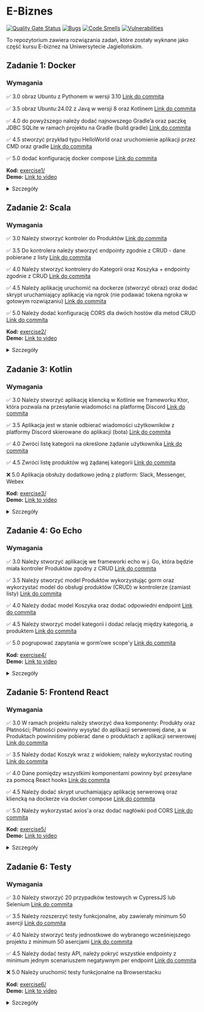 # E-Biznes

[![Quality Gate Status](https://sonarcloud.io/api/project_badges/measure?project=mikolajskalka_ebiznes&metric=alert_status)](https://sonarcloud.io/summary/new_code?id=mikolajskalka_ebiznes)
[![Bugs](https://sonarcloud.io/api/project_badges/measure?project=mikolajskalka_ebiznes&metric=bugs)](https://sonarcloud.io/summary/new_code?id=mikolajskalka_ebiznes)
[![Code Smells](https://sonarcloud.io/api/project_badges/measure?project=mikolajskalka_ebiznes&metric=code_smells)](https://sonarcloud.io/summary/new_code?id=mikolajskalka_ebiznes)
[![Vulnerabilities](https://sonarcloud.io/api/project_badges/measure?project=mikolajskalka_ebiznes&metric=vulnerabilities)](https://sonarcloud.io/summary/new_code?id=mikolajskalka_ebiznes)


To repozytorium zawiera rozwiązania zadań, które zostały wyknane jako część kursu E-biznez na Uniwersytecie Jagiellońskim.

## Zadanie 1: Docker

### Wymagania

✅ 3.0 obraz Ubuntu z Pythonem w wersji 3.10 [Link do commita](https://github.com/mikolajskalka/ebiznes/commit/38d83e5f86e7584c5ff8656dd642ae2a4bdecda8)

✅ 3.5 obraz Ubuntu:24.02 z Javą w wersji 8 oraz Kotlinem [Link do commita](https://github.com/mikolajskalka/ebiznes/commit/38d83e5f86e7584c5ff8656dd642ae2a4bdecda8)

✅ 4.0 do powyższego należy dodać najnowszego Gradle’a oraz paczkę JDBC SQLite w ramach projektu na Gradle (build.gradle) [Link do commita](https://github.com/mikolajskalka/ebiznes/commit/38d83e5f86e7584c5ff8656dd642ae2a4bdecda8)

✅ 4.5 stworzyć przykład typu HelloWorld oraz uruchomienie aplikacji przez CMD oraz gradle [Link do commita](https://github.com/mikolajskalka/ebiznes/commit/38d83e5f86e7584c5ff8656dd642ae2a4bdecda8)

✅ 5.0 dodać konfigurację docker compose [Link do commita](https://github.com/mikolajskalka/ebiznes/commit/38d83e5f86e7584c5ff8656dd642ae2a4bdecda8)

**Kod:** [exercise1/](exercise1/)  
**Demo:** [Link to video](https://youtu.be/iuURFd7Obcg)

<details>
<summary>Szczegóły</summary>

- Ubuntu 24.04 obraz bazowy
- Java 8 (OpenJDK)
- Python 3.10
- Kotlin (zainstalowany za pomocą SDKMAN)
- Gradle 4.10.3

Kontener uruchamia prostą aplikację 'Hello World'.

### Uruchomienie

Aby zbudować i uruchomić aplikację:

```bash
cd exercise1
docker compose up
```

### Docker Image

Obraz Dockerowy wykonany w ramach zadania jest dostępny:
[mikolajskalka/java-hello-world-app:latest](https://hub.docker.com/repository/docker/mikolajskalka/java-hello-world-app/tags/latest/sha256-c5824510a94d5fdeedd1904e5ef0124b06fbc82af781cc287afa69949da041b3)

Obraz mozna pobrać bezpośrenio za pomocą komendy:

```bash
docker pull mikolajskalka/java-hello-world-app:latest
```
</details>

## Zadanie 2: Scala 

### Wymagania

✅ 3.0 Należy stworzyć kontroler do Produktów [Link do commita](https://github.com/mikolajskalka/ebiznes/commit/042876bbf19eb93206001a15830ccfadb92b9614)

✅ 3.5 Do kontrolera należy stworzyć endpointy zgodnie z CRUD - dane pobierane z listy [Link do commita](https://github.com/mikolajskalka/ebiznes/commit/5d0143b636a8c70979afa045fb846453ff6bd6a1)

✅ 4.0 Należy stworzyć kontrolery do Kategorii oraz Koszyka + endpointy zgodnie z CRUD [Link do commita](https://github.com/mikolajskalka/ebiznes/commit/4ba6ce4895430f227875005a57084a6e0225d574)

✅ 4.5 Należy aplikację uruchomić na dockerze (stworzyć obraz) oraz dodać skrypt uruchamiający aplikację via ngrok (nie podawać tokena ngroka w gotowym rozwiązaniu) [Link do commita](https://github.com/mikolajskalka/ebiznes/commit/a12303009787a739c76e3a655036dd2b87968d74)

✅ 5.0 Należy dodać konfigurację CORS dla dwóch hostów dla metod CRUD [Link do commita](https://github.com/mikolajskalka/ebiznes/commit/a12303009787a739c76e3a655036dd2b87968d74)

**Kod:** [exercise2/](exercise2/)  
**Demo:** [Link to video](https://youtu.be/bG1TK95_NV0)

<details>
<summary>Szczegóły</summary>

Prosta aplikacja e-commerce napisana w Scali z użyciem frameworka Play. Aplikacja zawiera kontrolery do zarządzania produktami, kategoriami i koszykiem.

### Running the Solution

Aby zbudować i uruchomić aplikację:

```bash
cd exercise2
docker compose up
```

Aplikacja będzie dostępna pod adresem: http://localhost:9000

### Wystawiane endpointy API

Aplikacja wystawia następujące endpointy API:
- `GET /products` - Pobierz wszystkie produkty
- `GET /products/:id` - Pobierz produkt o danym ID
- `PUT /products/:id` - Zaktualizuj produkt o danym ID
- `POST /products` - Dodaj nowy produkt
- `DELETE /products/:id` - Usuń produkt o danym ID
- `GET /categories` - Pobierz wszystkie kategorie
- `GET /categories/:id` - Pobierz kategorię o danym ID
- `PUT /categories/:id` - Zaktualizuj kategorię o danym ID
- `POST /categories` - Dodaj nową kategorię
- `DELETE /categories/:id` - Usuń kategorię o danym ID
- `GET /cart/:id` - Pobierz zawartość koszyka od danym ID
- `PUT /cart/:id` - Zaktualizuj produkt w koszyku o danym ID
- `POST /cart` - Dodaj produkt do koszyka
- `DELETE /cart/:id` - Usuń koszyk o danym ID
</details>

## Zadanie 3: Kotlin

### Wymagania

✅ 3.0 Należy stworzyć aplikację kliencką w Kotlinie we frameworku Ktor, która pozwala na przesyłanie wiadomości na platformę Discord [Link do commita](https://github.com/mikolajskalka/ebiznes/commit/948591fa81062a2fde763f87451700fc3a555b98)

✅ 3.5 Aplikacja jest w stanie odbierać wiadomości użytkowników z platformy Discord skierowane do aplikacji (bota) [Link do commita](https://github.com/mikolajskalka/ebiznes/commit/948591fa81062a2fde763f87451700fc3a555b98)

✅ 4.0 Zwróci listę kategorii na określone żądanie użytkownika [Link do commita](https://github.com/mikolajskalka/ebiznes/commit/948591fa81062a2fde763f87451700fc3a555b98)

✅ 4.5 Zwróci listę produktów wg żądanej kategorii [Link do commita](https://github.com/mikolajskalka/ebiznes/commit/948591fa81062a2fde763f87451700fc3a555b98)

❌ 5.0 Aplikacja obsłuży dodatkowo jedną z platform: Slack, Messenger, Webex 

**Kod:** [exercise3/](exercise3/)  
**Demo:** [Link to video](https://youtu.be/FQpDc7ekEng)

<details>
<summary>Szczegóły</summary>

Aplikacja została zbudowana w języku Kotlin z użyciem następujących technologii:
- Framework Ktor do tworzenia API RESTowych
- JDA (Java Discord API) do komunikacji z platformą Discord
- Docker do konteneryzacji aplikacji

### Funkcjonalności

Bot Discord obsługuje następujące komendy:
- `!categories` - Wyświetla listę wszystkich kategorii produktów
- `!products <category_id>` - Wyświetla produkty z wybranej kategorii
- `!help` - Wyświetla listę dostępnych komend

### Uruchomienie aplikacji

Aby uruchomić aplikację, należy ustawić odpowiednie zmienne środowiskowe:
- `DISCORD_TOKEN` - Token bota Discord

```bash
# Uruchomienie za pomocą Docker Compose
cd exercise3
docker compose up
```

Po uruchomieniu, aplikacja będzie dostępna pod adresem http://localhost:8080 i obsługuje następujące endpointy:
- `GET /health` - Sprawdzenie stanu aplikacji
- `GET /send-discord-message?channelId=<id>&message=<text>` - Wysłanie wiadomości na kanał Discord

</details>

## Zadanie 4: Go Echo

### Wymagania

✅ 3.0 Należy stworzyć aplikację we frameworki echo w j. Go, która będzie
miała kontroler Produktów zgodny z CRUD [Link do commita](https://github.com/mikolajskalka/ebiznes/commit/2dd839d575203ab418d1fddc5e3752796b60c3c3)

✅ 3.5 Należy stworzyć model Produktów wykorzystując gorm oraz
wykorzystać model do obsługi produktów (CRUD) w kontrolerze (zamiast
listy) [Link do commita](https://github.com/mikolajskalka/ebiznes/commit/2dd839d575203ab418d1fddc5e3752796b60c3c3)

✅ 4.0 Należy dodać model Koszyka oraz dodać odpowiedni endpoint [Link do commita](https://github.com/mikolajskalka/ebiznes/commit/2dd839d575203ab418d1fddc5e3752796b60c3c3)

✅ 4.5  Należy stworzyć model kategorii i dodać relację między kategorią,
a produktem [Link do commita](https://github.com/mikolajskalka/ebiznes/commit/2dd839d575203ab418d1fddc5e3752796b60c3c3)

✅ 5.0 pogrupować zapytania w gorm’owe scope'y [Link do commita](https://github.com/mikolajskalka/ebiznes/commit/2dd839d575203ab418d1fddc5e3752796b60c3c3)

**Kod:** [exercise4/](exercise4/)  
**Demo:** [Link to video](https://youtu.be/wOU12Hf8l-w)

<details>
<summary>Szczegóły</summary>

Aplikacja RESTowa zbudowana przy użyciu frameworka Echo w języku Go, wykorzystująca GORM do operacji bazodanowych oraz SQLite jako bazę danych.

### Struktura projektu

- **controllers/**: Zawiera handlery dla żądań HTTP
- **database/**: Zarządza połączeniem i inicjalizacją bazy danych
- **models/**: Definiuje modele danych z wykorzystaniem GORM
- **routes/**: Konfiguruje ścieżki aplikacji

### Modele

Aplikacja zawiera 5 modeli z relacjami:
1. **Product**: Główna encja produktu z funkcjonalnością CRUD
2. **Category**: Powiązana z produktami (relacja jeden-do-wielu)
3. **Cart**: Koszyk zakupowy dla użytkowników
4. **CartItem**: Elementy w koszyku (powiązane z produktami)
5. **User**: Użytkownik aplikacji, który posiada koszyki

### Endpointy API

#### Produkty
- `GET /products` - Pobierz wszystkie produkty
- `GET /products/:id` - Pobierz produkt po ID
- `POST /products` - Utwórz nowy produkt
- `PUT /products/:id` - Zaktualizuj istniejący produkt
- `DELETE /products/:id` - Usuń produkt
- `GET /products/category/:categoryId` - Pobierz produkty według kategorii
- `GET /products/price-range?min=X&max=Y` - Pobierz produkty w zakresie cenowym

#### Kategorie
- `GET /categories` - Pobierz wszystkie kategorie
- `GET /categories/with-products` - Pobierz wszystkie kategorie z ich produktami
- `GET /categories/:id` - Pobierz kategorię po ID
- `POST /categories` - Utwórz nową kategorię
- `PUT /categories/:id` - Zaktualizuj istniejącą kategorię
- `DELETE /categories/:id` - Usuń kategorię
- `GET /categories/search?name=X` - Wyszukaj kategorie po nazwie

#### Koszyki
- `GET /carts` - Pobierz wszystkie koszyki
- `GET /carts/:id` - Pobierz koszyk po ID
- `POST /carts` - Utwórz nowy koszyk
- `POST /carts/:id/items` - Dodaj element do koszyka
- `DELETE /carts/:id/items/:itemId` - Usuń element z koszyka
- `GET /carts/user/:userId` - Pobierz koszyki według ID użytkownika

### GORM Scopes

Aplikacja wykorzystuje GORM Scopes dla bardziej efektywnych zapytań do bazy danych:
- Aktywne rekordy (nie usunięte)
- Rekordy z załadowanymi powiązanymi encjami
- Filtrowanie według różnych kryteriów (zakres cenowy, kategoria, itp.)

### Uruchomienie aplikacji

#### Za pomocą Go
```bash
# Instalacja zależności
go mod download

# Uruchomienie aplikacji
go run main.go
```

#### Za pomocą Dockera
```bash
# Zbuduj i uruchom za pomocą Docker Compose
docker compose up --build
```

API będzie dostępne pod adresem http://localhost:8080
</details>

## Zadanie 5: Frontend React

### Wymagania

✅ 3.0 W ramach projektu należy stworzyć dwa komponenty: Produkty oraz Płatności; Płatności powinny wysyłać do aplikacji serwerowej dane, a w Produktach powinniśmy pobierać dane o produktach z aplikacji serwerowej [Link do commita](https://github.com/mikolajskalka/ebiznes/commit/799eaa5c58a9b4abc9f8083ac95a0bc225ca1068)

✅ 3.5 Należy dodać Koszyk wraz z widokiem; należy wykorzystać routing [Link do commita](https://github.com/mikolajskalka/ebiznes/commit/799eaa5c58a9b4abc9f8083ac95a0bc225ca1068)

✅ 4.0 Dane pomiędzy wszystkimi komponentami powinny być przesyłane za pomocą React hooks [Link do commita](https://github.com/mikolajskalka/ebiznes/commit/799eaa5c58a9b4abc9f8083ac95a0bc225ca1068)

✅ 4.5 Należy dodać skrypt uruchamiający aplikację serwerową oraz kliencką na dockerze via docker compose [Link do commita](https://github.com/mikolajskalka/ebiznes/commit/asdasdasdasd)

✅ 5.0 Należy wykorzystać axios'a oraz dodać nagłówki pod CORS [Link do commita](https://github.com/mikolajskalka/ebiznes/commit/799eaa5c58a9b4abc9f8083ac95a0bc225ca1068)

**Kod:** [exercise5/](exercise5/)  
**Demo:** [Link to video](https://youtu.be/RnOisYnO8J0)

<details>
<summary>Szczegóły</summary>

Aplikacja kliencka zbudowana z wykorzystaniem React.js, Vite i React Router, komunikująca się z API serwerowym.

### Komponenty

1. **Produkty** - Komponent wyświetlający wszystkie produkty z możliwością filtrowania po kategoriach, pobierający dane z API serwerowego
2. **Koszyk** - Zarządzanie koszykiem zakupowym z możliwością dodawania, usuwania i aktualizowania ilości produktów
3. **Płatności** - Formularz realizacji płatności, wysyłający dane do serwera

### Technologie

- React 18 z użyciem Hooks (useState, useEffect, useContext, useReducer)
- React Router do nawigacji między komponentami
- Axios do komunikacji z API
- Vite jako narzędzie bundlujące
- Context API do zarządzania globalnym stanem aplikacji

### Uruchomienie aplikacji

#### Lokalne uruchomienie
```bash
cd exercise5
npm install
npm run dev
```

#### Za pomocą Dockera
```bash
cd exercise5
docker compose up --build
```

Aplikacja kliencka będzie dostępna pod adresem http://localhost:5173
</details>

## Zadanie 6: Testy

### Wymagania

✅ 3.0 Należy stworzyć 20 przypadków testowych w CypressJS lub Selenium [Link do commita](https://github.com/mikolajskalka/ebiznes/commit/e26fa78f0349b774d827942fea45f51b62f612d6)

✅ 3.5 Należy rozszerzyć testy funkcjonalne, aby zawierały minimum 50 asercji [Link do commita](https://github.com/mikolajskalka/ebiznes/commit/e26fa78f0349b774d827942fea45f51b62f612d6)

✅ 4.0 Należy stworzyć testy jednostkowe do wybranego wcześniejszego projektu z minimum 50 asercjami [Link do commita](https://github.com/mikolajskalka/ebiznes/commit/e15490ae62d116c9845d151f6768c9b2afb2adff)

✅ 4.5 Należy dodać testy API, należy pokryć wszystkie endpointy z minimum jednym scenariuszem negatywnym per endpoint [Link do commita](https://github.com/mikolajskalka/ebiznes/commit/e26fa78f0349b774d827942fea45f51b62f612d6)

❌ 5.0 Należy uruchomić testy funkcjonalne na Browserstacku

**Kod:** [exercise6/](exercise6/)  
**Demo:** [Link to video](https://youtu.be/your-video-id)

<details>
<summary>Szczegóły</summary>

Kompletny zestaw testów dla aplikacji frontend i backend, wykorzystujący Cypress.

### Rodzaje testów

1. **Testy komponentów** - Testują poszczególne komponenty React w izolacji
2. **Testy E2E** - Testują cały przepływ pracy użytkownika od początku do końca
3. **Testy API** - Testują wszystkie endpointy API z uwzględnieniem scenariuszy pozytywnych i negatywnych

### Statystyki testów

- 20+ scenariuszy testowych
- 50+ asercji w testach funkcjonalnych
- 50+ asercji w testach jednostkowych
- Pełne pokrycie endpointów API z testami negatywnymi

### Browserstack

Testy funkcjonalne zostały skonfigurowane do uruchamiania na platformie Browserstack, umożliwiając testowanie na różnych przeglądarkach i urządzeniach.

### Uruchomienie testów

#### Testy lokalne
```bash
cd exercise6
npm install
npm run test:e2e         # Uruchomienie testów E2E
npm run test:component   # Uruchomienie testów komponentów
npm run test:api         # Uruchomienie testów API
```

#### Testy na Browserstack
```bash
cd exercise6
npm run test:browserstack
```
</details>
